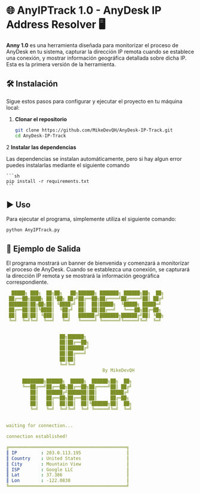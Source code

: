 # 🌐 AnyIPTrack 1.0 - AnyDesk IP Address Resolver 🖥️

**Anny 1.0** es una herramienta diseñada para monitorizar el proceso de AnyDesk en tu sistema, capturar la dirección IP remota cuando se establece una conexión, y mostrar información geográfica detallada sobre dicha IP. Esta es la primera versión de la herramienta.

## 🛠️ Instalación

Sigue estos pasos para configurar y ejecutar el proyecto en tu máquina local:

1. **Clonar el repositorio**

    ```sh
   git clone https://github.com/MikeDevQH/AnyDesk-IP-Track.git
   cd AnyDesk-IP-Track
    ```

2 **Instalar las dependencias**

Las dependencias se instalan automáticamente, pero si hay algun error puedes instalarlas mediante el siguiente comando

    ```sh
    pip install -r requirements.txt
    ```

## ▶️ Uso

Para ejecutar el programa, simplemente utiliza el siguiente comando:

   ```sh
   python AnyIPTrack.py
   ```

## 🚀 Ejemplo de Salida

El programa mostrará un banner de bienvenida y comenzará a monitorizar el proceso de AnyDesk. Cuando se establezca una conexión, se capturará la dirección IP remota y se mostrará la información geográfica correspondiente.

  ```yaml
    █████╗ ███╗  ██╗██╗   ██╗██████╗ ███████╗ ██████╗██╗  ██╗
   ██╔══██╗████╗ ██║╚██╗ ██╔╝██╔══██╗██╔════╝██╔════╝██║ ██╔╝
   ███████║██╔██╗██║ ╚████╔╝ ██║  ██║█████╗  ╚█████╗ █████═╝ 
   ██╔══██║██║╚████║  ╚██╔╝  ██║  ██║██╔══╝   ╚═══██╗██╔═██╗ 
   ██║  ██║██║ ╚███║   ██║   ██████╔╝███████╗██████╔╝██║ ╚██╗
   ╚═╝  ╚═╝╚═╝  ╚══╝   ╚═╝   ╚═════╝ ╚══════╝╚═════╝╚═╝  ╚═╝


                      ██╗██████╗               
                      ██║██╔══██╗              
                      ██║██████╔╝              
                      ██║██╔═══╝               
                      ██║██║                   
                      ╚═╝╚═╝                   
                                      By MikeDevQH
                                                           
        ████████╗██████╗  █████╗  ██████╗██╗  ██╗                  
        ╚══██╔══╝██╔══██╗██╔══██╗██╔════╝██║ ██╔╝                  
           ██║   ██████╔╝███████║██║     █████╔╝                   
           ██║   ██╔══██╗██╔══██║██║     ██╔═██╗                   
           ██║   ██║  ██║██║  ██║╚██████╗██║  ██╗                  
           ╚═╝   ╚═╝  ╚═╝╚═╝  ╚═╝ ╚═════╝╚═╝  ╚═╝                  
                                       
   
waiting for connection...

connection established!

╔════════════════════════════════════════════╗
║ IP         : 203.0.113.195                 ║
║ Country    : United States                 ║
║ City       : Mountain View                 ║
║ ISP        : Google LLC                    ║
║ Lat        : 37.386                        ║
║ Lon        : -122.0838                     ║
╚════════════════════════════════════════════╝

  ```

